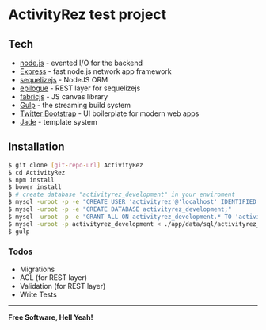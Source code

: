 # ActivityRez test project
## Tech
* [node.js] - evented I/O for the backend
* [Express] - fast node.js network app framework
* [sequelizejs] - NodeJS ORM
* [epilogue] - REST layer for sequelizejs
* [fabricjs] - JS canvas library
* [Gulp] - the streaming build system
* [Twitter Bootstrap] - UI boilerplate for modern web apps
* [Jade] - template system

## Installation

```sh
$ git clone [git-repo-url] ActivityRez
$ cd ActivityRez
$ npm install
$ bower install
$ # create database "activityrez_development" in your enviroment
$ mysql -uroot -p -e "CREATE USER 'activityrez'@'localhost' IDENTIFIED BY 'SD64498(*&aasdAS';"
$ mysql -uroot -p -e "CREATE DATABASE activityrez_development;"
$ mysql -uroot -p -e "GRANT ALL ON activityrez_development.* TO 'activityrez'@'localhost';"
$ mysql -uroot -p activityrez_development < ./app/data/sql/activityrez_development.sql
$ gulp
```

### Todos

 - Migrations
 - ACL (for REST layer)
 - Validation (for REST layer)
 - Write Tests

----

**Free Software, Hell Yeah!**

[//]: #()
   [git-repo-url]: <https://github.com/smileo/ActivityRez.git>
   [node.js]: <http://nodejs.org>
   [Twitter Bootstrap]: <http://twitter.github.com/bootstrap/>
   [Express]: <http://expressjs.com>
   [Gulp]: <http://gulpjs.com>
   [SequelizeJS]: <sequelizejs.com>
   [epilogue]: <https://github.com/dchester/epilogue>
   [fabricjs]: <https://fabricjs.com>
   [jade]: <https://jade-lang.com>
